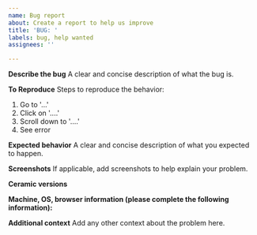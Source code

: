 ```yaml
---
name: Bug report
about: Create a report to help us improve
title: 'BUG: '
labels: bug, help wanted
assignees: ''

---
```


**Describe the bug**
A clear and concise description of what the bug is.

**To Reproduce**
Steps to reproduce the behavior:
1. Go to '...'
2. Click on '....'
3. Scroll down to '....'
4. See error

**Expected behavior**
A clear and concise description of what you expected to happen.

**Screenshots**
If applicable, add screenshots to help explain your problem.

**Ceramic versions** 


**Machine, OS, browser information (please complete the following information):**


**Additional context**
Add any other context about the problem here.
